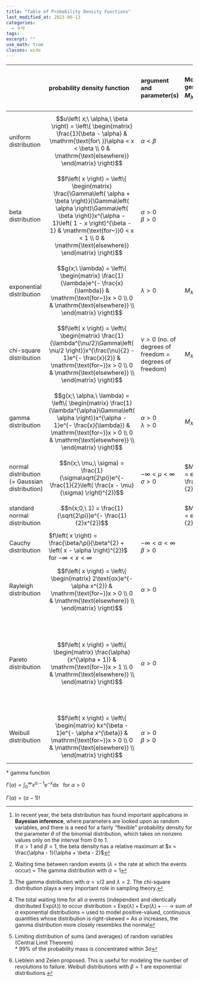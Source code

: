 ```yaml
---
title: "Table of Probability Density Functions"
last_modified_at: 2023-06-13
categories:
  - 수학
tags:
excerpt: ""
use_math: true
classes: wide
---
```


||probability density function|argument and parameter(s)|Moment-generating function<br>$M_{X}\left( t \right) = E(e^{\text{tX}})$|Moments<br>$\mu = E\left( X \right) = \int_{- \infty}^{\infty}{x \cdot f\left( x \right)\text{dx}}$<$\sigma^{2} = \text{Var}\left( X \right) = \int_{- \infty}^{\infty}{\left( x - \mu \right)^{2} \cdot f\left( x \right)\text{dx}}$|Random variable generator|Remark|Corresponding of discrete distributions|R|
|:-|:-|:-|:-|:-|:-|:-|:-|:-|
|uniform distribution|$$u\left( x;\ \alpha,\ \beta \right) = \left\{ \begin{matrix} \frac{1}{\beta - \alpha} & \mathrm{\text{for\ }}\alpha < x < \beta \\ 0 & \mathrm{\text{elsewhere}} \end{matrix} \right)$$|$\alpha < \beta$||$\mu = \frac{\alpha + \beta}{2}$<br>$\sigma^{2} = \frac{\left( \beta - \alpha \right)^{2}}{12}$|$X=\alpha +(\beta -\alpha )U(0,1)$|The beta distribution with $\alpha = \beta = 1$.||\[dpqr\]unif(x, alpha, beta)|
|beta distribution|$$f\left( x \right) = \left\{ \begin{matrix} \frac{\Gamma\left( \alpha + \beta \right)}{\Gamma\left( \alpha \right)\Gamma\left( \beta \right)}x^{\alpha - 1}\left( 1 - x \right)^{\beta - 1} & \mathrm{\text{for~}}0 < x < 1 \\ 0 & \mathrm{\text{elsewhere}} \end{matrix} \right)$$|$\alpha > 0$<br>$\beta > 0$||$\mu = \frac{\alpha}{\alpha + \beta}$<br>$\sigma^{2} = \frac{\text{αβ}}{\left( \alpha + \beta \right)^{2}\left( \alpha + \beta + 1 \right)}$||[^1]||\[dpqr\]beta(x, alpha, beta)|
|exponential distribution|$$g(x;\ \lambda) = \left\{ \begin{matrix} \frac{1}{\lambda}e^{- \frac{x}{\lambda}} & \mathrm{\text{for~}}x > 0 \\ 0 & \mathrm{\text{elsewhere}} \\ \end{matrix} \right)$$|$\lambda > 0$|$M_{X}\left( t \right) = \left( 1 - \text{λt} \right)^{- 1}$|$\mu = \frac{1}{\lambda}$<br>$\sigma^{2} = \frac{1}{\lambda^{2}}$|$X=-\frac{1}{\lambda}ln(1-U(0,1))$ or $X=-\frac{1}{\lambda}ln(U(0,1))$|[^2]||\[dpqr\]exp(x, lambda)|
|chi-square distribution|$$f\left( x \right) = \left\{ \begin{matrix} \frac{1}{\lambda^{\nu/2}\Gamma\left( \nu/2 \right)}x^{\frac{\nu}{2} - 1}e^{- \frac{x}{2}} & \mathrm{\text{for~}}x > 0 \\ 0 & \mathrm{\text{elsewhere}} \\ \end{matrix} \right)$$|$\nu > 0$ (no. of degrees of freedom = degrees of freedom)|$M_{X}\left( t \right) = \left( 1 - 2t \right)^{- \nu/2}$|$\mu = \nu$<br>$\sigma^{2} = 2\nu$||[^3]|
|gamma distribution|$$g(x;\ \alpha,\ \lambda) = \left\{ \begin{matrix} \frac{1}{\lambda^{\alpha}\Gamma\left( \alpha \right)}x^{\alpha - 1}e^{- \frac{x}{\lambda}} & \mathrm{\text{for~}}x > 0 \\ 0 & \mathrm{\text{elsewhere}} \\ \end{matrix} \right)$$|$\alpha > 0$<br>$\lambda > 0$|$M_{X}\left( t \right) = \left( 1 - \text{λt} \right)^{- \alpha}$|$\mu = \frac{\alpha}{\lambda}$<br>$\sigma^{2} = \frac{\alpha}{\lambda^{2}}$||[^4]||\[dpqr\]gamma(x, alpha, lambda)|
|normal distribution<br>(= Gaussian distribution)|$$n(x;\ \mu,\ \sigma) = \frac{1}{\sigma\sqrt{2\pi}}e^{- \frac{1}{2}\left( \frac{x - \mu}{\sigma} \right)^{2}}$$|$- \infty < \mu < \infty$<br>$\sigma > 0$|$M_{X}\left( t \right) = e^{\text{μt} + \frac{1}{2}\sigma^{2}t^{2}}$|$\mu = \mu$<br>$\sigma^{2} = \sigma^{2}$|$X=\sqrt{2}\text{erf}^{-1}(2U(0,1)-1)$|[^5]|Binomial distribution<br>$\mu = \text{np}$<br>$\sigma^{2} = \text{np}(1 - p)$|\[dpqr\]norm(x, mu, sigma)|
|standard normal distribution|$$n(x;0,\ 1) = \frac{1}{\sqrt{2\pi}}e^{- \frac{1}{2}x^{2}}$$||$M_{X}\left( t \right) = e^{\frac{t^{2}}{2}}$|$\mu = 0$<br>$\sigma^{2} = 1$||
|Cauchy distribution|$f\left( x \right) = \frac{\beta/\pi}{\beta^{2} + \left( x - \alpha \right)^{2}}$<br>for $- \infty < x < \infty$|$- \infty < \alpha < \infty$<br>$\beta > 0$||$\mu$ and $\sigma^{2}$ does not exist.||Normal $\div$ Normal|
|Rayleigh distribution|$$f\left( x \right) = \left\{ \begin{matrix} 2\text{αx}e^{- \alpha x^{2}} & \mathrm{\text{for~}}x > 0 \\ 0 & \mathrm{\text{elsewhere}} \\ \end{matrix} \right)$$|$\alpha > 0$||$\mu = \frac{1}{2}\sqrt{\frac{\pi}{\alpha}}$<br>$\sigma^{2} = \frac{1}{\alpha}\left( 1 - \frac{\pi}{4} \right)$|||
|Pareto distribution|$$f\left( x \right) = \left\{ \begin{matrix} \frac{\alpha}{x^{\alpha + 1}} & \mathrm{\text{for~}}x > 1 \\ 0 & \mathrm{\text{elsewhere}} \\ \end{matrix} \right)$$|$\alpha > 0$||$\mu = \frac{\alpha}{\alpha - 1}$ provided $\alpha > 1$<br>$\sigma^{2} = \frac{\alpha}{\left( \alpha - 1 \right)^{2}\left( \alpha - 2 \right)}$ provided $\alpha > 2$<br>\* The $r$-th moment about the origin $\mu_{r}^{'}$ exists only if $r < \alpha$|$X=(1-U(0,1))^{-\frac{1}{\alpha}}$ or $X=U(0,1)^{-\frac{1}{\alpha}}$||
|Weibull distribution|$$f\left( x \right) = \left\{ \begin{matrix} kx^{\beta - 1}e^{- \alpha x^{\beta}} & \mathrm{\text{for~}}x > 0 \\ 0 & \mathrm{\text{elsewhere}} \\ \end{matrix} \right)$$|$\alpha > 0$<br>$\beta > 0$||$\mu = \alpha^{- \frac{1}{\beta}}\Gamma\left( 1 + \frac{1}{\beta} \right)$||[^6]|


\* gamma function

$\Gamma\left( \alpha \right) = \int_{0}^{\infty}{x^{\alpha - 1}e^{-x}\text{dx}}\mathrm{\text{~~~for~}}\alpha > 0$

$\Gamma\left( \alpha \right) = \left( \alpha - 1 \right)!$

[^1]: In recent year, the beta distribution has found important applications in **Bayesian inference**, where parameters are looked upon as random variables, and there is a need for a fairly \"flexible\" probability density for the parameter $\theta$ of the binomial distribution, which takes on nonzero values only on the interval from 0 to 1.<br>If $\alpha > 1$ and $\beta > 1$, the beta density has a relative maximum at $x = \frac{\alpha - 1}{\alpha + \beta - 2}$

[^2]: Waiting time between random events ($\lambda$ = the rate at which the events occur) = The gamma distribution with $\alpha = 1$

[^3]: The gamma distribution with $\alpha = \nu/2$ and $\lambda = 2$. The chi-square distribution plays a very important role in sampling theory.

[^4]: The total waiting time for all $\alpha$ events (independent and identically distributed $\text{Exp}(\lambda)$) to occur distribution = $\text{Exp}\left( \lambda \right) + \text{Exp}\left( \lambda \right) + \cdots$ $\rightarrow$ sum of $\alpha$ exponential distributions = used to model positive-valued, continuous quantities whose distribution is right-skewed = As $\alpha$ increases, the gamma distribution more closely resembles the normal

[^5]: Limiting distribution of sums (and averages) of random variables (Central Limit Theorem)<br>\* 99% of the probability mass is concentrated within $3\sigma$

[^6]: Lieblein and Zelen proposed. This is useful for modeling the number of revolutions to failure. Weibull distributions with $\beta = 1$ are exponential distributions.


